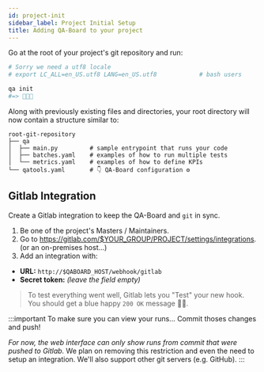 ```yaml
---
id: project-init
sidebar_label: Project Initial Setup
title: Adding QA-Board to your project
---
```


Go at the root of your project's git repository and run:

```bash
# Sorry we need a utf8 locale
# export LC_ALL=en_US.utf8 LANG=en_US.utf8            # bash users

qa init
#=> 🎉🎉🎉
```

Along with previously existing files and directories, your root directory will now contain a structure similar to:

```
root-git-repository
├── qa
│  ├── main.py         # sample entrypoint that runs your code
│  ├── batches.yaml    # examples of how to run multiple tests
│  └── metrics.yaml    # examples of how to define KPIs
└── qatools.yaml       # 👇 QA-Board configuration ⚙️ 
```

## Gitlab Integration
Create a Gitlab integration to keep the QA-Board and `git` in sync.

1. Be one of the project's Masters / Maintainers.
2. Go to https://gitlab.com/$YOUR_GROUP/PROJECT/settings/integrations. (or an on-premises host...)
3. Add an integration with:
  * __URL:__ `http://$QABOARD_HOST/webhook/gitlab`
  * __Secret token:__ *(leave the field empty)*

> To test everything went well, Gitlab lets you "Test" your new hook. You should get a blue happy `200 OK` message  🔵🎉.

:::important To make sure you can view your runs...
Commit thoses changes and push!

*For now, the web interface can only show runs from commit that were pushed to Gitlab.* We plan on removing this restriction and even the need to setup an integration. We'll also support other git servers (e.g. GitHub).
:::